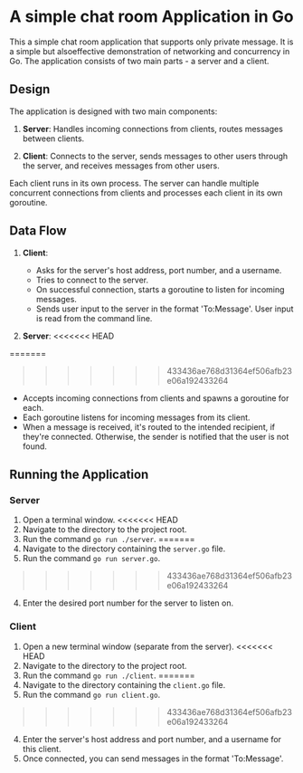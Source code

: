 # A simple chat room Application in Go

This a simple chat room application that supports only private message. It is a simple but alsoeffective demonstration of networking and concurrency in Go. The application consists of two main parts - a server and a client.

## Design

The application is designed with two main components:

1. **Server**: Handles incoming connections from clients, routes messages between clients.

2. **Client**: Connects to the server, sends messages to other users through the server, and receives messages from other users.

Each client runs in its own process. The server can handle multiple concurrent connections from clients and processes each client in its own goroutine.

## Data Flow

1. **Client**:

   - Asks for the server's host address, port number, and a username.
   - Tries to connect to the server.
   - On successful connection, starts a goroutine to listen for incoming messages.
   - Sends user input to the server in the format 'To:Message'. User input is read from the command line.

2. **Server**:
<<<<<<< HEAD

=======
>>>>>>> 433436ae768d31364ef506afb23e06a192433264
   - Accepts incoming connections from clients and spawns a goroutine for each.
   - Each goroutine listens for incoming messages from its client.
   - When a message is received, it's routed to the intended recipient, if they're connected. Otherwise, the sender is notified that the user is not found.

## Running the Application

### Server

1. Open a terminal window.
<<<<<<< HEAD
2. Navigate to the directory to the project root.
3. Run the command `go run ./server`.
=======
2. Navigate to the directory containing the `server.go` file.
3. Run the command `go run server.go`.
>>>>>>> 433436ae768d31364ef506afb23e06a192433264
4. Enter the desired port number for the server to listen on.

### Client

1. Open a new terminal window (separate from the server).
<<<<<<< HEAD
2. Navigate to the directory to the project root.
3. Run the command `go run ./client`.
=======
2. Navigate to the directory containing the `client.go` file.
3. Run the command `go run client.go`.
>>>>>>> 433436ae768d31364ef506afb23e06a192433264
4. Enter the server's host address and port number, and a username for this client.
5. Once connected, you can send messages in the format 'To:Message'.

